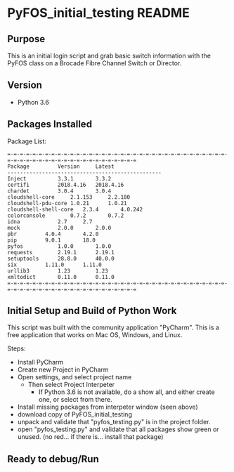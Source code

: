 # PyFOS_initial_testing README

## Purpose

This is an initial login script and grab basic switch information with the PyFOS class on a Brocade Fibre Channel Switch or Director.

## Version
- Python 3.6

## Packages Installed
Package List:
```bazaar
=-=-=-=-=-=-=-=-=-=-=-=-=-=-=-=-=-=-=-=-=-=-=-=-=-=-=-=-=-=-=-=-=-=-=-=-=-=-=-=-=-=-=-=-=-=-=-=-=-=-=-=-=-=-=-=
Package			Version		Latest
-------------------------------------------------
Inject			3.3.1		3.3.2
certifi			2018.4.16	2018.4.16
chardet			3.0.4		3.0.4
cloudshell-core		2.1.153		2.2.180
cloudshell-pdu-core	1.0.21		1.0.21
cloudshell-shell-core	2.3.4		4.0.242
colorconsole		0.7.2		0.7.2
idna			2.7		2.7
mock			2.0.0		2.0.0
pbr			4.0.4		4.2.0
pip			9.0.1		18.0
pyfos			1.0.0		1.0.0
requests		2.19.1		2.19.1
setuptools		28.8.0		40.0.0
six			1.11.0		1.11.0
urllib3			1.23		1.23
xmltodict		0.11.0		0.11.0
=-=-=-=-=-=-=-=-=-=-=-=-=-=-=-=-=-=-=-=-=-=-=-=-=-=-=-=-=-=-=-=-=-=-=-=-=-=-=-=-=-=-=-=-=-=-=-=-=-=-=-=-=-=-=-=
```

## Initial Setup and Build of Python Work
This script was built with the community application "PyCharm". This is a free application that works on Mac OS, Windows, and Linux.

Steps:
- Install PyCharm
- Create new Project in PyCharm
- Open settings, and select project name
  - Then select Project Interpeter
    - If Python 3.6 is not available, do a show all, and either create one, or select from there.
- Install missing packages from interpeter window (seen above)
- download copy of PyFOS_initial_testing
- unpack and validate that "pyfos_testing.py" is in the project folder.
- open "pyfos_testing.py" and validate that all packages show green or unused. (no red... if there is... install that package)
## Ready to debug/Run
